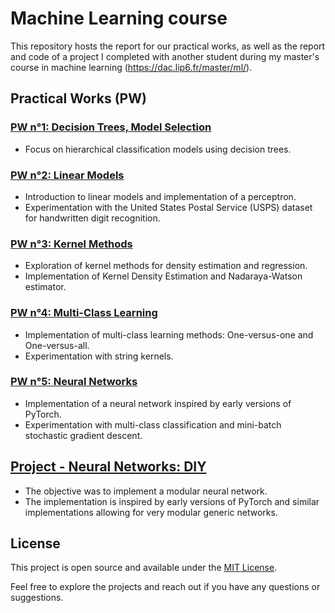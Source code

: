 # Machine Learning course

This repository hosts the report for our practical works, as well as the report and code of a project I completed with another student during my master's course in machine learning (https://dac.lip6.fr/master/ml/).


## Practical Works (PW)

### [PW n°1: Decision Trees, Model Selection](https://github.com/pictoune/ML/blob/main/Practical%20works/instructions_PW_1.pdf)
- Focus on hierarchical classification models using decision trees.

### [PW n°2: Linear Models](https://github.com/pictoune/ML/blob/main/Practical%20works/instructions_PW_2.pdf)
- Introduction to linear models and implementation of a perceptron.
- Experimentation with the United States Postal Service (USPS) dataset for handwritten digit recognition.

### [PW n°3: Kernel Methods](https://github.com/pictoune/ML/blob/main/Practical%20works/instructions_PW_3.pdf)
- Exploration of kernel methods for density estimation and regression.
- Implementation of Kernel Density Estimation and Nadaraya-Watson estimator.

### [PW n°4: Multi-Class Learning](https://github.com/pictoune/ML/blob/main/Practical%20works/instructions_PW_4.pdf)
- Implementation of multi-class learning methods: One-versus-one and One-versus-all.
- Experimentation with string kernels.

### [PW n°5: Neural Networks](https://github.com/pictoune/ML/blob/main/Practical%20works/instructions_PW_5.pdf)
- Implementation of a neural network inspired by early versions of PyTorch.
- Experimentation with multi-class classification and mini-batch stochastic gradient descent.

## [Project - Neural Networks: DIY](https://github.com/pictoune/ML/tree/main/Project)
- The objective was to implement a modular neural network.
- The implementation is inspired by early versions of PyTorch and similar implementations allowing for very modular generic networks.

## License

This project is open source and available under the [MIT License](LICENSE).

Feel free to explore the projects and reach out if you have any questions or suggestions.
